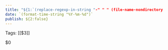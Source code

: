 ```yaml
---
title: "${1:`(replace-regexp-in-string "-" " " (file-name-nondirectory (file-name-sans-extension (buffer-file-name))))`}"
date: `(format-time-string "%Y-%m-%d")`
publish: ${2:false}
---
```

Tags: [[$3]]

$0
